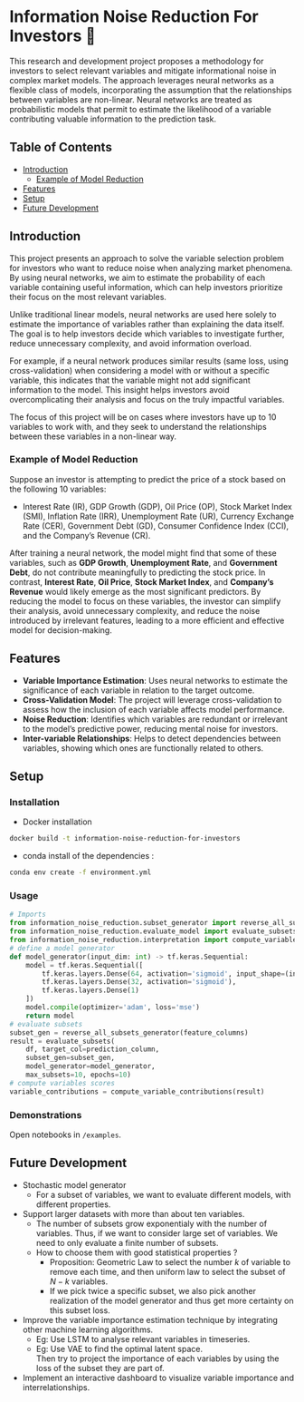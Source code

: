 # Information Noise Reduction For Investors 🏦

This research and development project proposes a methodology for investors to select relevant variables and mitigate informational noise in complex market models. The approach leverages neural networks as a flexible class of models, incorporating the assumption that the relationships between variables are non-linear. Neural networks are treated as probabilistic models that permit to estimate the likelihood of a variable contributing valuable information to the prediction task. 

## Table of Contents

- [Introduction](#introduction)
    - [Example of Model Reduction](#example-of-model-reduction)
- [Features](#features)
- [Setup](#setup)
- [Future Development](#future-development)

## Introduction

This project presents an approach to solve the variable selection problem for investors who want to reduce noise when analyzing market phenomena. By using neural networks, we aim to estimate the probability of each variable containing useful information, which can help investors prioritize their focus on the most relevant variables. 

Unlike traditional linear models, neural networks are used here solely to estimate the importance of variables rather than explaining the data itself. The goal is to help investors decide which variables to investigate further, reduce unnecessary complexity, and avoid information overload. 

For example, if a neural network produces similar results (same loss, using cross-validation) when considering a model with or without a specific variable, this indicates that the variable might not add significant information to the model. This insight helps investors avoid overcomplicating their analysis and focus on the truly impactful variables.

The focus of this project will be on cases where investors have up to 10 variables to work with, and they seek to understand the relationships between these variables in a non-linear way.

### Example of Model Reduction

Suppose an investor is attempting to predict the price of a stock based on the following 10 variables: 
- Interest Rate (IR), GDP Growth (GDP), Oil Price (OP), Stock Market Index (SMI), Inflation Rate (IRR), Unemployment Rate (UR), Currency Exchange Rate (CER), Government Debt (GD), Consumer Confidence Index (CCI), and the Company’s Revenue (CR). 

After training a neural network, the model might find that some of these variables, such as **GDP Growth**, **Unemployment Rate**, and **Government Debt**, do not contribute meaningfully to predicting the stock price. In contrast, **Interest Rate**, **Oil Price**, **Stock Market Index**, and **Company’s Revenue** would likely emerge as the most significant predictors. By reducing the model to focus on these variables, the investor can simplify their analysis, avoid unnecessary complexity, and reduce the noise introduced by irrelevant features, leading to a more efficient and effective model for decision-making.


## Features

- **Variable Importance Estimation**: Uses neural networks to estimate the significance of each variable in relation to the target outcome.
- **Cross-Validation Model**: The project will leverage cross-validation to assess how the inclusion of each variable affects model performance.
- **Noise Reduction**: Identifies which variables are redundant or irrelevant to the model’s predictive power, reducing mental noise for investors.
- **Inter-variable Relationships**: Helps to detect dependencies between variables, showing which ones are functionally related to others.

## Setup

### Installation

- Docker installation

```sh
docker build -t information-noise-reduction-for-investors
```

- conda install of the dependencies :

```sh
conda env create -f environment.yml
```

### Usage

```python
# Imports
from information_noise_reduction.subset_generator import reverse_all_subsets_generator
from information_noise_reduction.evaluate_model import evaluate_subsets
from information_noise_reduction.interpretation import compute_variable_contributions
# define a model generator
def model_generator(input_dim: int) -> tf.keras.Sequential:
    model = tf.keras.Sequential([
        tf.keras.layers.Dense(64, activation='sigmoid', input_shape=(input_dim,)),
        tf.keras.layers.Dense(32, activation='sigmoid'),
        tf.keras.layers.Dense(1)
    ])
    model.compile(optimizer='adam', loss='mse')
    return model
# evaluate subsets
subset_gen = reverse_all_subsets_generator(feature_columns)
result = evaluate_subsets(
    df, target_col=prediction_column, 
    subset_gen=subset_gen, 
    model_generator=model_generator, 
    max_subsets=10, epochs=10)
# compute variables scores
variable_contributions = compute_variable_contributions(result)
```

### Demonstrations

Open notebooks in `/examples`.

## Future Development

- Stochastic model generator
    - For a subset of variables, we want to evaluate different models, with different properties.
- Support larger datasets with more than about ten variables.
    - The number of subsets grow exponentialy with the number of variables. Thus, if we want to consider large set of variables. We need to only evaluate a finite number of subsets. 
    - How to choose them with good statistical properties ?
        - Proposition: Geometric Law to select the number $k$ of variable to remove each time, and then uniform law to select the subset of $N-k$ variables. 
        - If we pick twice a specific subset, we also pick another realization of the model generator and thus get more certainty on this subset loss.
- Improve the variable importance estimation technique by integrating other machine learning algorithms.
    - Eg: Use LSTM to analyse relevant variables in timeseries.
    - Eg: Use VAE to find the optimal latent space. \
    Then try to project the importance of each variables by using the loss of the subset they are part of.
- Implement an interactive dashboard to visualize variable importance and interrelationships.

